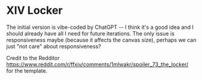 # XIV Locker

The initial version is vibe-coded by ChatGPT -- I think it's a good idea and I should already have all I need for future iterations. The only issue is responsiveness maybe (because it affects the canvas size), perhaps we can just "not care" about responsiveness?

Credit to the Redditor https://www.reddit.com/r/ffxiv/comments/1mlwakr/spoiler_73_the_locker/ for the template.
